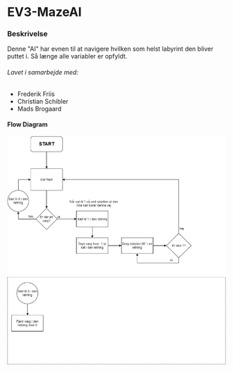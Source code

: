 # EV3-MazeAI

### Beskrivelse
Denne "AI" har evnen til at navigere hvilken som helst labyrint den bliver puttet i. Så længe alle variabler er opfyldt.

###### Lavet i samarbejde med:
- Frederik Friis
- Christian Schibler
- Mads Brogaard


#### Flow Diagram
![Flow Chart](https://github.com/kasp470f/EV3-MazeAI/blob/master/img/EV3%20-%20Weak%20AI%20Advanced.png)
